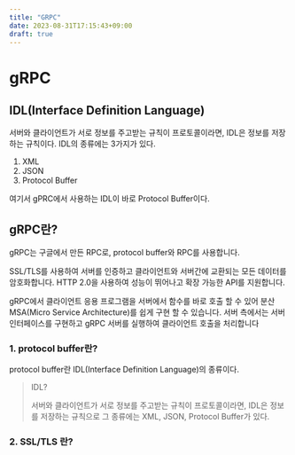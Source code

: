 ```yaml
---
title: "GRPC"
date: 2023-08-31T17:15:43+09:00
draft: true
---
```


# gRPC
## IDL(Interface Definition Language)
서버와 클라이언트가 서로 정보를 주고받는 규칙이 프로토콜이라면, IDL은 정보를 저장하는 규칙이다. IDL의 종류에는 3가지가 있다.

1. XML
2. JSON
3. Protocol Buffer

여기서 gPRC에서 사용하는 IDL이 바로 Protocol Buffer이다.


## gRPC란?
gRPC는 구글에서 만든 RPC로, protocol buffer와 RPC를 사용합니다.

SSL/TLS를 사용하여 서버를 인증하고 클라이언트와 서버간에 교환되는 모든 데이터를 암호화합니다. HTTP 2.0을 사용하여 성능이 뛰어나고 확장 가능한 API를 지원합니다.

gRPC에서 클라이언트 응용 프로그램을 서버에서 함수를 바로 호출 할 수 있어 분산 MSA(Micro Service Architecture)를 쉽게 구현 할 수 있습니다. 서버 측에서는 서버 인터페이스를 구현하고 gRPC 서버를 실행하여 클라이언트 호출을 처리합니다

### 1. protocol buffer란?
protocol buffer란 IDL(Interface Definition Language)의 종류이다.

> IDL?
> 
> 서버와 클라이언트가 서로 정보를 주고받는 규칙이 프로토콜이라면, IDL은 정보를 저장하는 규칙으로 그 종류에는 XML, JSON, Protocol Buffer가 있다.

### 2. SSL/TLS 란?
